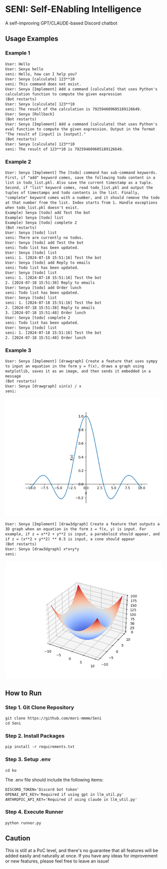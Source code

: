 # SENI: Self-ENabling Intelligence
A self-improving GPT/CLAUDE-based Discord chatbot

## Usage Examples
### Example 1
```
User: Hello
User: Senya hello
seni: Hello, how can I help you?
User: Senya [calculate] 123**10
seni: This command does not exist.
User: Senya [Implement] Add a command [calculate] that uses Python's calculation function to compute the given expression
(Bot restarts)
User: Senya [calculate] 123**10
seni: The result of the calculation is 792594609605189126649.
User: Senya [Rollback]
(Bot restarts)
User: Senya [Implement] Add a command [calculate] that uses Python's eval function to compute the given expression. Output in the format "The result of [input] is [output]."
(Bot restarts)
User: Senya [calculate] 123**10
seni: The result of 123**10 is 792594609605189126649.
```
### Example 2
```
User: Senya [Implement] The [todo] command has sub-command keywords. First, if "add" keyword comes, save the following todo content in a list in todo_list.pkl. Also save the current timestamp as a tuple. Second, if "list" keyword comes, read todo_list.pkl and output the tuples of timestamps and todo contents in the list. Finally, "complete" keyword comes with a number, and it should remove the todo at that number from the list. Index starts from 1. Handle exceptions when todo_list.pkl doesn't exist.
Example) Senya [todo] add Test the bot
Example) Senya [todo] list
Example) Senya [todo] complete 2
(Bot restarts)
User: Senya [todo] list
seni: There are currently no todos.
User: Senya [todo] add Test the bot
seni: Todo list has been updated.
User: Senya [todo] list
seni: 1. [2024-07-18 15:51:16] Test the bot
User: Senya [todo] add Reply to emails
seni: Todo list has been updated.
User: Senya [todo] list
seni: 1. [2024-07-18 15:51:16] Test the bot
2. [2024-07-18 15:51:38] Reply to emails
User: Senya [todo] add Order lunch
seni: Todo list has been updated.
User: Senya [todo] list
seni: 1. [2024-07-18 15:51:16] Test the bot
2. [2024-07-18 15:51:38] Reply to emails
3. [2024-07-18 15:51:48] Order lunch
User: Senya [todo] complete 2
seni: Todo list has been updated.
User: Senya [todo] list
seni: 1. [2024-07-18 15:51:16] Test the bot
2. [2024-07-18 15:51:48] Order lunch
```
### Example 3
```
User: Senya [Implement] [drawgraph] Create a feature that uses sympy to input an equation in the form y = f(x), draws a graph using matplotlib, saves it as an image, and then sends it embedded in a message
(Bot restarts)
User: Senya [drawgraph] sin(x) / x
seni:
```
![plot](https://raw.githubusercontent.com/mori-mmmm/Seni/main/plot.png)
```
User: Senya [Implement] [draw3dgraph] Create a feature that outputs a 3D graph when an equation in the form z = f(x, y) is input. For example, if z = x**2 + y**2 is input, a paraboloid should appear, and if z = (x**2 + y**2) ** 0.5 is input, a cone should appear
(Bot restarts)
User: Senya [draw3dgraph] x*x+y*y
seni:
```
![plot3d](https://raw.githubusercontent.com/mori-mmmm/Seni/main/plot_3d.png)

## How to Run
### Step 1. Git Clone Repository
```
git clone https://github.com/mori-mmmm/Seni
cd Seni
```
### Step 2. Install Packages
```
pip install -r requirements.txt
```
### Step 3. Setup .env
```
cd ko
```
The .env file should include the following items:
```
DISCORD_TOKEN='Discord bot token'
OPENAI_API_KEY='Required if using gpt in llm_util.py'
ANTHROPIC_API_KEY='Required if using claude in llm_util.py'
```
### Step 4. Execute Runner
```
python runner.py
```
## Caution
This is still at a PoC level, and there's no guarantee that all features will be added easily and naturally at once.
If you have any ideas for improvement or new features, please feel free to leave an issue!
